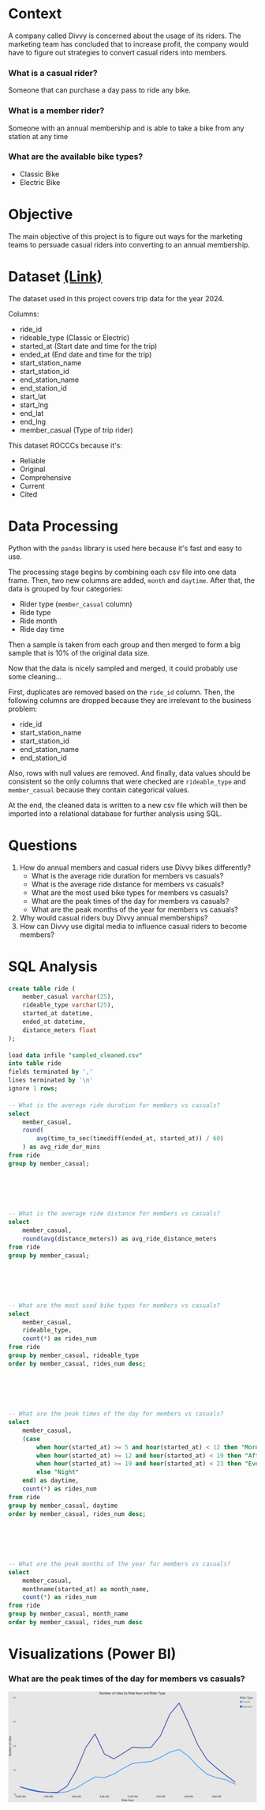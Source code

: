 # Context
A company called Divvy is concerned about the usage of its riders. The marketing team has concluded that to increase profit, the company would have to figure out strategies to convert casual riders into members.

### What is a casual rider?
Someone that can purchase a day pass to ride any bike.

### What is a member rider?
Someone with an annual membership and is able to take a bike from any station at any time

### What are the available bike types?
* Classic Bike
* Electric Bike

# Objective
The main objective of this project is to figure out ways for the marketing teams to persuade casual riders into converting to an annual membership.

# Dataset [(Link)](https://divvy-tripdata.s3.amazonaws.com/index.html)
The dataset used in this project covers trip data for the year 2024.

Columns:
* ride_id
* rideable_type (Classic or Electric)
* started_at (Start date and time for the trip)
* ended_at (End date and time for the trip)
* start_station_name
* start_station_id
* end_station_name
* end_station_id
* start_lat
* start_lng
* end_lat
* end_lng
* member_casual (Type of trip rider)

This dataset ROCCCs because it's:
* Reliable
* Original
* Comprehensive
* Current
* Cited

# Data Processing
Python with the `pandas` library is used here because it's fast and easy to use.

The processing stage begins by combining each csv file into one data frame. Then, two new columns are added, `month` and `daytime`. After that, the data is grouped by four categories:
* Rider type (`member_casual` column)
* Ride type
* Ride month
* Ride day time

Then a sample is taken from each group and then merged to form a big sample that is 10% of the original data size.

Now that the data is nicely sampled and merged, it could probably use some cleaning...

First, duplicates are removed based on the `ride_id` column. Then, the following columns are dropped because they are irrelevant to the business problem:
* ride_id
* start_station_name
* start_station_id
* end_station_name
* end_station_id

Also, rows with null values are removed. And finally, data values should be consistent so the only columns that were checked are `rideable_type` and `member_casual` because they contain categorical values.

At the end, the cleaned data is written to a new csv file which will then be imported into a relational database for further analysis using SQL.

# Questions
1. How do annual members and casual riders use Divvy bikes differently?
	* What is the average ride duration for members vs casuals?
	* What is the average ride distance for members vs casuals?
	* What are the most used bike types for members vs casuals?
	* What are the peak times of the day for members vs casuals?
	* What are the peak months of the year for members vs casuals?
2. Why would casual riders buy Divvy annual memberships?
3. How can Divvy use digital media to influence casual riders to become members?

# SQL Analysis
```sql
create table ride (
	member_casual varchar(25),
	rideable_type varchar(25),
	started_at datetime,
	ended_at datetime,
	distance_meters float
);

load data infile "sampled_cleaned.csv"
into table ride
fields terminated by ','
lines terminated by '\n'
ignore 1 rows;

-- What is the average ride duration for members vs casuals?
select
	member_casual,
	round(
		avg(time_to_sec(timediff(ended_at, started_at)) / 60)
	) as avg_ride_dur_mins
from ride
group by member_casual;





-- What is the average ride distance for members vs casuals?
select
	member_casual,
	round(avg(distance_meters)) as avg_ride_distance_meters
from ride
group by member_casual;





-- What are the most used bike types for members vs casuals?
select
	member_casual,
	rideable_type,
	count(*) as rides_num
from ride
group by member_casual, rideable_type
order by member_casual, rides_num desc;





-- What are the peak times of the day for members vs casuals?
select
	member_casual,
	(case
		when hour(started_at) >= 5 and hour(started_at) < 12 then "Morning"
		when hour(started_at) >= 12 and hour(started_at) < 19 then "Afternoon"
		when hour(started_at) >= 19 and hour(started_at) < 23 then "Evening"
		else "Night"
	end) as daytime,
	count(*) as rides_num
from ride
group by member_casual, daytime
order by member_casual, rides_num desc;





-- What are the peak months of the year for members vs casuals?
select
	member_casual,
	monthname(started_at) as month_name,
	count(*) as rides_num
from ride
group by member_casual, month_name
order by member_casual, rides_num desc
```

# Visualizations (Power BI)

### What are the peak times of the day for members vs casuals?
![Rides by hour](images/rides_by_hour.png)